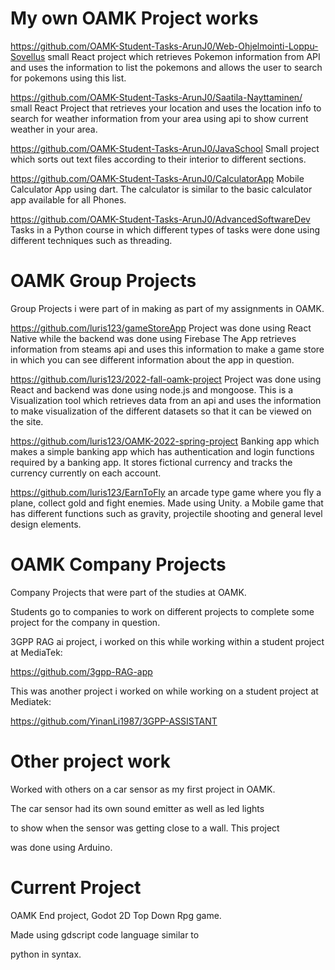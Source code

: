 # My own OAMK Project works

https://github.com/OAMK-Student-Tasks-ArunJ0/Web-Ohjelmointi-Loppu-Sovellus
small React project which retrieves Pokemon information from API
and uses the information to list the pokemons and allows the user
to search for pokemons using this list.

https://github.com/OAMK-Student-Tasks-ArunJ0/Saatila-Nayttaminen/
small React Project that retrieves your location and uses the
location info to search for weather information from your
area using api to show current weather in your area.

https://github.com/OAMK-Student-Tasks-ArunJ0/JavaSchool
Small project which sorts out text files according to
their interior to different sections.

https://github.com/OAMK-Student-Tasks-ArunJ0/CalculatorApp
Mobile Calculator App using dart. The calculator is similar
to the basic calculator app available for all Phones.

https://github.com/OAMK-Student-Tasks-ArunJ0/AdvancedSoftwareDev
Tasks in a Python course in which different types of tasks were
done using different techniques such as threading.


# OAMK Group Projects

Group Projects i were part of in making
as part of my assignments in OAMK.

https://github.com/luris123/gameStoreApp
Project was done using React Native while the backend was done using Firebase
The App retrieves information from steams api and uses this information to make
a game store in which you can see different information about the app in question.

https://github.com/luris123/2022-fall-oamk-project
Project was done using React and backend was done using node.js and mongoose.
This is a Visualization tool which retrieves data from an api and uses
the information to make visualization of the different datasets so that
it can be viewed on the site.

https://github.com/luris123/OAMK-2022-spring-project
Banking app which makes a simple banking app which has authentication and login
functions required by a banking app. It stores fictional currency and tracks the
currency currently on each account.

https://github.com/luris123/EarnToFly
an arcade type game where you fly a plane, collect gold and fight enemies. Made
using Unity. a Mobile game that has different functions such as gravity, 
projectile shooting and general level design elements.


# OAMK Company Projects


Company Projects that were part of the studies at OAMK.


Students go to companies to work on different projects to complete some project for the company in question.


3GPP RAG ai project, i worked on this while working within a student project at MediaTek:

https://github.com/3gpp-RAG-app

This was another project i worked on while working on a student project at Mediatek:

https://github.com/YinanLi1987/3GPP-ASSISTANT


# Other project work

Worked with others on a car sensor as my first project in OAMK.

The car sensor had its own sound emitter as well as led lights

to show when the sensor was getting close to a wall. This project

was done using Arduino.


# Current Project

OAMK End project, Godot 2D Top Down Rpg game.

Made using gdscript code language  similar to 

python in syntax.
